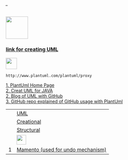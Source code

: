 ###### _

<img src="https://img.shields.io/badge/-JAVA Design Patterns%20-blue" height=70px>

### [link for creating UML</br>](#_)

<img src="https://img.shields.io/badge/Note-Repository%20must%20be%20PUBLIC%20in%20order%20to%20be%20able%20to%20use%20plantuml%20Proxy-brown" height=35px>

```
http://www.plantuml.com/plantuml/proxy
```



[1. PlantUml Home Page](https://plantuml.com/) </br>
[2. Creat UML for JAVA](https://plantuml.com/class-diagram) </br>
[2. Blog of UML with GitHub](https://blog.anoff.io/2018-07-31-diagrams-with-plantuml/) </br>
[3. GitHub repo explained of GitHub usage with PlantUml](https://github.com/jonashackt/plantuml-markdown) </br>


|     |             |
|:---:|:------------------------------| 
|     |[UML](https://github.com/sshalem/JAVA/blob/master/_8_Design_Patterns/UML/README.md)|
|     |[Creational]()  | 
|     |[Structural]()  | 
|     |[<img src="https://img.shields.io/badge/-Behavioural%20-success" height=30px>](https://github.com/sshalem/JAVA/tree/master/_8_Design_Patterns/Behavioural)  |
|  1  |[Mamento (used for undo mechanism)](https://github.com/sshalem/JAVA/tree/master/_8_Design_Patterns/Behavioural/Mamento)   | 


